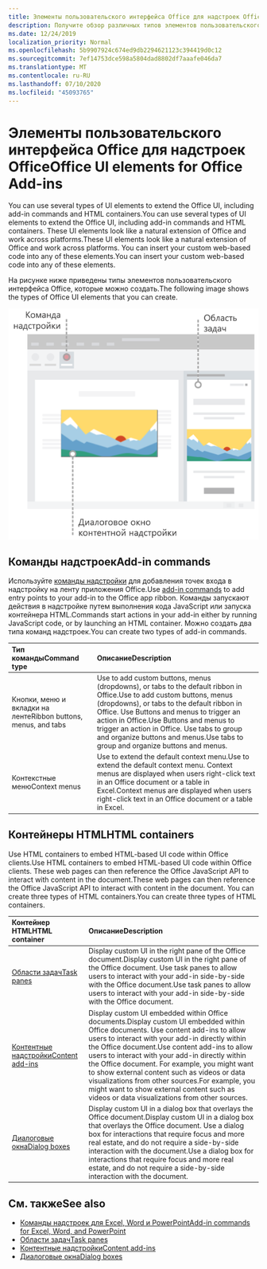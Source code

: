 ```yaml
---
title: Элементы пользовательского интерфейса Office для надстроек Office
description: Получите обзор различных типов элементов пользовательского интерфейса в надстройке Office.
ms.date: 12/24/2019
localization_priority: Normal
ms.openlocfilehash: 5b9907924c674ed9db2294621123c394419d0c12
ms.sourcegitcommit: 7ef14753dce598a5804dad8802df7aaafe046da7
ms.translationtype: MT
ms.contentlocale: ru-RU
ms.lasthandoff: 07/10/2020
ms.locfileid: "45093765"
---
```

# <a name="office-ui-elements-for-office-add-ins"></a><span data-ttu-id="5504b-103">Элементы пользовательского интерфейса Office для надстроек Office</span><span class="sxs-lookup"><span data-stu-id="5504b-103">Office UI elements for Office Add-ins</span></span>

<span data-ttu-id="5504b-104">You can use several types of UI elements to extend the Office UI, including add-in commands and HTML containers.</span><span class="sxs-lookup"><span data-stu-id="5504b-104">You can use several types of UI elements to extend the Office UI, including add-in commands and HTML containers.</span></span> <span data-ttu-id="5504b-105">These UI elements look like a natural extension of Office and work across platforms.</span><span class="sxs-lookup"><span data-stu-id="5504b-105">These UI elements look like a natural extension of Office and work across platforms.</span></span> <span data-ttu-id="5504b-106">You can insert your custom web-based code into any of these elements.</span><span class="sxs-lookup"><span data-stu-id="5504b-106">You can insert your custom web-based code into any of these elements.</span></span>

<span data-ttu-id="5504b-107">На рисунке ниже приведены типы элементов пользовательского интерфейса Office, которые можно создать.</span><span class="sxs-lookup"><span data-stu-id="5504b-107">The following image shows the types of Office UI elements that you can create.</span></span>

![Изображение с командами надстроек на ленте, областью задач и диалоговым окном в документе Office](../images/add-in-ui-elements.png)

## <a name="add-in-commands"></a><span data-ttu-id="5504b-109">Команды надстроек</span><span class="sxs-lookup"><span data-stu-id="5504b-109">Add-in commands</span></span>

<span data-ttu-id="5504b-110">Используйте [команды надстройки](add-in-commands.md) для добавления точек входа в надстройку на ленту приложения Office.</span><span class="sxs-lookup"><span data-stu-id="5504b-110">Use [add-in commands](add-in-commands.md) to add entry points to your add-in to the Office app ribbon.</span></span> <span data-ttu-id="5504b-111">Команды запускают действия в надстройке путем выполнения кода JavaScript или запуска контейнера HTML.</span><span class="sxs-lookup"><span data-stu-id="5504b-111">Commands start actions in your add-in either by running JavaScript code, or by launching an HTML container.</span></span> <span data-ttu-id="5504b-112">Можно создать два типа команд надстроек.</span><span class="sxs-lookup"><span data-stu-id="5504b-112">You can create two types of add-in commands.</span></span>

|<span data-ttu-id="5504b-113">**Тип команды**</span><span class="sxs-lookup"><span data-stu-id="5504b-113">**Command type**</span></span>|<span data-ttu-id="5504b-114">**Описание**</span><span class="sxs-lookup"><span data-stu-id="5504b-114">**Description**</span></span>|
|:---------------|:--------------|
|<span data-ttu-id="5504b-115">Кнопки, меню и вкладки на ленте</span><span class="sxs-lookup"><span data-stu-id="5504b-115">Ribbon buttons, menus, and tabs</span></span>|<span data-ttu-id="5504b-116">Use to add custom buttons, menus (dropdowns), or tabs to the default ribbon in Office.</span><span class="sxs-lookup"><span data-stu-id="5504b-116">Use to add custom buttons, menus (dropdowns), or tabs to the default ribbon in Office.</span></span> <span data-ttu-id="5504b-117">Use Buttons and menus to trigger an action in Office.</span><span class="sxs-lookup"><span data-stu-id="5504b-117">Use Buttons and menus to trigger an action in Office.</span></span> <span data-ttu-id="5504b-118">Use tabs to group and organize buttons and menus.</span><span class="sxs-lookup"><span data-stu-id="5504b-118">Use tabs to group and organize buttons and menus.</span></span>|
|<span data-ttu-id="5504b-119">Контекстные меню</span><span class="sxs-lookup"><span data-stu-id="5504b-119">Context menus</span></span>| <span data-ttu-id="5504b-120">Use to extend the default context menu.</span><span class="sxs-lookup"><span data-stu-id="5504b-120">Use to extend the default context menu.</span></span> <span data-ttu-id="5504b-121">Context menus are displayed when users right-click text in an Office document or a table in Excel.</span><span class="sxs-lookup"><span data-stu-id="5504b-121">Context menus are displayed when users right-click text in an Office document or a table in Excel.</span></span>| 

## <a name="html-containers"></a><span data-ttu-id="5504b-122">Контейнеры HTML</span><span class="sxs-lookup"><span data-stu-id="5504b-122">HTML containers</span></span>

<span data-ttu-id="5504b-123">Use HTML containers to embed HTML-based UI code within Office clients.</span><span class="sxs-lookup"><span data-stu-id="5504b-123">Use HTML containers to embed HTML-based UI code within Office clients.</span></span> <span data-ttu-id="5504b-124">These web pages can then reference the Office JavaScript API to interact with content in the document.</span><span class="sxs-lookup"><span data-stu-id="5504b-124">These web pages can then reference the Office JavaScript API to interact with content in the document.</span></span> <span data-ttu-id="5504b-125">You can create three types of HTML containers.</span><span class="sxs-lookup"><span data-stu-id="5504b-125">You can create three types of HTML containers.</span></span>

|<span data-ttu-id="5504b-126">**Контейнер HTML**</span><span class="sxs-lookup"><span data-stu-id="5504b-126">**HTML container**</span></span>|<span data-ttu-id="5504b-127">**Описание**</span><span class="sxs-lookup"><span data-stu-id="5504b-127">**Description**</span></span>|
|:-----------------|:--------------|
|[<span data-ttu-id="5504b-128">Области задач</span><span class="sxs-lookup"><span data-stu-id="5504b-128">Task panes</span></span>](task-pane-add-ins.md)|<span data-ttu-id="5504b-129">Display custom UI in the right pane of the Office document.</span><span class="sxs-lookup"><span data-stu-id="5504b-129">Display custom UI in the right pane of the Office document.</span></span> <span data-ttu-id="5504b-130">Use task panes to allow users to interact with your add-in side-by-side with the Office document.</span><span class="sxs-lookup"><span data-stu-id="5504b-130">Use task panes to allow users to interact with your add-in side-by-side with the Office document.</span></span>|
|[<span data-ttu-id="5504b-131">Контентные надстройки</span><span class="sxs-lookup"><span data-stu-id="5504b-131">Content add-ins</span></span>](content-add-ins.md)|<span data-ttu-id="5504b-132">Display custom UI embedded within Office documents.</span><span class="sxs-lookup"><span data-stu-id="5504b-132">Display custom UI embedded within Office documents.</span></span> <span data-ttu-id="5504b-133">Use content add-ins to allow users to interact with your add-in directly within the Office document.</span><span class="sxs-lookup"><span data-stu-id="5504b-133">Use content add-ins to allow users to interact with your add-in directly within the Office document.</span></span> <span data-ttu-id="5504b-134">For example, you might want to show external content such as videos or data visualizations from other sources.</span><span class="sxs-lookup"><span data-stu-id="5504b-134">For example, you might want to show external content such as videos or data visualizations from other sources.</span></span> |
|[<span data-ttu-id="5504b-135">Диалоговые окна</span><span class="sxs-lookup"><span data-stu-id="5504b-135">Dialog boxes</span></span>](dialog-boxes.md)|<span data-ttu-id="5504b-136">Display custom UI in a dialog box that overlays the Office document.</span><span class="sxs-lookup"><span data-stu-id="5504b-136">Display custom UI in a dialog box that overlays the Office document.</span></span> <span data-ttu-id="5504b-137">Use a dialog box for interactions that require focus and more real estate, and do not require a side-by-side interaction with the document.</span><span class="sxs-lookup"><span data-stu-id="5504b-137">Use a dialog box for interactions that require focus and more real estate, and do not require a side-by-side interaction with the document.</span></span>|

## <a name="see-also"></a><span data-ttu-id="5504b-138">См. также</span><span class="sxs-lookup"><span data-stu-id="5504b-138">See also</span></span>

- [<span data-ttu-id="5504b-139">Команды надстроек для Excel, Word и PowerPoint</span><span class="sxs-lookup"><span data-stu-id="5504b-139">Add-in commands for Excel, Word, and PowerPoint</span></span>](add-in-commands.md)
- [<span data-ttu-id="5504b-140">Области задач</span><span class="sxs-lookup"><span data-stu-id="5504b-140">Task panes</span></span>](task-pane-add-ins.md)
- [<span data-ttu-id="5504b-141">Контентные надстройки</span><span class="sxs-lookup"><span data-stu-id="5504b-141">Content add-ins</span></span>](content-add-ins.md)
- [<span data-ttu-id="5504b-142">Диалоговые окна</span><span class="sxs-lookup"><span data-stu-id="5504b-142">Dialog boxes</span></span>](dialog-boxes.md)
